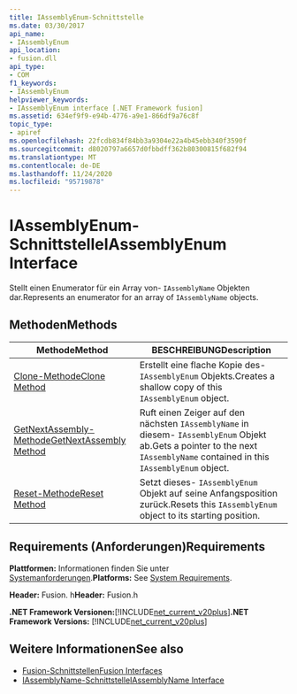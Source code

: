 ```yaml
---
title: IAssemblyEnum-Schnittstelle
ms.date: 03/30/2017
api_name:
- IAssemblyEnum
api_location:
- fusion.dll
api_type:
- COM
f1_keywords:
- IAssemblyEnum
helpviewer_keywords:
- IAssemblyEnum interface [.NET Framework fusion]
ms.assetid: 634ef9f9-e94b-4776-a9e1-866df9a76c8f
topic_type:
- apiref
ms.openlocfilehash: 22fcdb834f84bb3a9304e22a4b45ebb340f3590f
ms.sourcegitcommit: d8020797a6657d0fbbdff362b80300815f682f94
ms.translationtype: MT
ms.contentlocale: de-DE
ms.lasthandoff: 11/24/2020
ms.locfileid: "95719878"
---
```

# <a name="iassemblyenum-interface"></a><span data-ttu-id="35ee5-102">IAssemblyEnum-Schnittstelle</span><span class="sxs-lookup"><span data-stu-id="35ee5-102">IAssemblyEnum Interface</span></span>

<span data-ttu-id="35ee5-103">Stellt einen Enumerator für ein Array von- `IAssemblyName` Objekten dar.</span><span class="sxs-lookup"><span data-stu-id="35ee5-103">Represents an enumerator for an array of `IAssemblyName` objects.</span></span>  
  
## <a name="methods"></a><span data-ttu-id="35ee5-104">Methoden</span><span class="sxs-lookup"><span data-stu-id="35ee5-104">Methods</span></span>  
  
|<span data-ttu-id="35ee5-105">Methode</span><span class="sxs-lookup"><span data-stu-id="35ee5-105">Method</span></span>|<span data-ttu-id="35ee5-106">BESCHREIBUNG</span><span class="sxs-lookup"><span data-stu-id="35ee5-106">Description</span></span>|  
|------------|-----------------|  
|[<span data-ttu-id="35ee5-107">Clone-Methode</span><span class="sxs-lookup"><span data-stu-id="35ee5-107">Clone Method</span></span>](iassemblyenum-clone-method.md)|<span data-ttu-id="35ee5-108">Erstellt eine flache Kopie des- `IAssemblyEnum` Objekts.</span><span class="sxs-lookup"><span data-stu-id="35ee5-108">Creates a shallow copy of this `IAssemblyEnum` object.</span></span>|  
|[<span data-ttu-id="35ee5-109">GetNextAssembly-Methode</span><span class="sxs-lookup"><span data-stu-id="35ee5-109">GetNextAssembly Method</span></span>](iassemblyenum-getnextassembly-method.md)|<span data-ttu-id="35ee5-110">Ruft einen Zeiger auf den nächsten `IAssemblyName` in diesem- `IAssemblyEnum` Objekt ab.</span><span class="sxs-lookup"><span data-stu-id="35ee5-110">Gets a pointer to the next `IAssemblyName` contained in this `IAssemblyEnum` object.</span></span>|  
|[<span data-ttu-id="35ee5-111">Reset-Methode</span><span class="sxs-lookup"><span data-stu-id="35ee5-111">Reset Method</span></span>](iassemblyenum-reset-method.md)|<span data-ttu-id="35ee5-112">Setzt dieses- `IAssemblyEnum` Objekt auf seine Anfangsposition zurück.</span><span class="sxs-lookup"><span data-stu-id="35ee5-112">Resets this `IAssemblyEnum` object to its starting position.</span></span>|  
  
## <a name="requirements"></a><span data-ttu-id="35ee5-113">Requirements (Anforderungen)</span><span class="sxs-lookup"><span data-stu-id="35ee5-113">Requirements</span></span>  

 <span data-ttu-id="35ee5-114">**Plattformen:** Informationen finden Sie unter [Systemanforderungen](../../get-started/system-requirements.md).</span><span class="sxs-lookup"><span data-stu-id="35ee5-114">**Platforms:** See [System Requirements](../../get-started/system-requirements.md).</span></span>  
  
 <span data-ttu-id="35ee5-115">**Header:** Fusion. h</span><span class="sxs-lookup"><span data-stu-id="35ee5-115">**Header:** Fusion.h</span></span>  
  
 <span data-ttu-id="35ee5-116">**.NET Framework Versionen:**[!INCLUDE[net_current_v20plus](../../../../includes/net-current-v20plus-md.md)]</span><span class="sxs-lookup"><span data-stu-id="35ee5-116">**.NET Framework Versions:** [!INCLUDE[net_current_v20plus](../../../../includes/net-current-v20plus-md.md)]</span></span>  
  
## <a name="see-also"></a><span data-ttu-id="35ee5-117">Weitere Informationen</span><span class="sxs-lookup"><span data-stu-id="35ee5-117">See also</span></span>

- [<span data-ttu-id="35ee5-118">Fusion-Schnittstellen</span><span class="sxs-lookup"><span data-stu-id="35ee5-118">Fusion Interfaces</span></span>](fusion-interfaces.md)
- [<span data-ttu-id="35ee5-119">IAssemblyName-Schnittstelle</span><span class="sxs-lookup"><span data-stu-id="35ee5-119">IAssemblyName Interface</span></span>](iassemblyname-interface.md)
